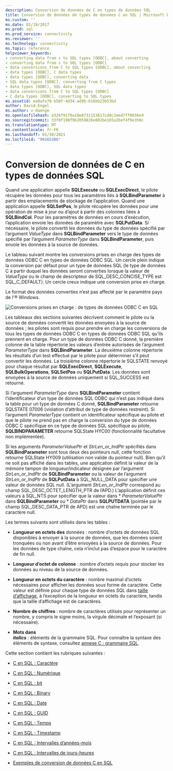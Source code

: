 ```yaml
---
description: Conversion de données de C en types de données SQL
title: Conversion de données de types de données C en SQL | Microsoft Docs
ms.custom: ''
ms.date: 01/19/2017
ms.prod: sql
ms.prod_service: connectivity
ms.reviewer: ''
ms.technology: connectivity
ms.topic: reference
helpviewer_keywords:
- converting data from c to SQL types [ODBC], about converting
- converting data from c to SQL types [ODBC]
- data conversions from C to SQL types [ODBC], about converting
- data types [ODBC], C data types
- data types [ODBC], converting data
- SQL data types [ODBC], converting from C types
- data types [ODBC], SQL data types
- data conversions from C to SQL types [ODBC]
- C data types [ODBC], converting to SQL types
ms.assetid: ee0afe78-b58f-4d34-ad9b-616bb23653bd
author: David-Engel
ms.author: v-daenge
ms.openlocfilehash: a326f91f0a10e8731153817cd8c2eed7ff0656e9
ms.sourcegitcommit: 33f0f190f962059826e002be165a2bef4f9e350c
ms.translationtype: MT
ms.contentlocale: fr-FR
ms.lasthandoff: 01/30/2021
ms.locfileid: "99165386"
---
```

# <a name="converting-data-from-c-to-sql-data-types"></a>Conversion de données de C en types de données SQL
Quand une application appelle **SQLExecute** ou **SQLExecDirect**, le pilote récupère les données pour tous les paramètres liés à **SQLBindParameter** à partir des emplacements de stockage de l’application. Quand une application appelle **SQLSetPos**, le pilote récupère les données pour une opération de mise à jour ou d’ajout à partir des colonnes liées à **SQLBindCol**. Pour les paramètres de données en cours d’exécution, l’application envoie les données de paramètre avec **SQLPutData**. Si nécessaire, le pilote convertit les données du type de données spécifié par l’argument *ValueType* dans **SQLBindParameter** vers le type de données spécifié par l’argument *ParameterType* dans **SQLBindParameter**, puis envoie les données à la source de données.  
  
 Le tableau suivant montre les conversions prises en charge des types de données ODBC C en types de données ODBC SQL. Un cercle plein indique la conversion par défaut pour un type de données SQL (le type de données C à partir duquel les données seront converties lorsque la valeur de *ValueType* ou le champ de descripteur de SQL_DESC_CONCISE_TYPE est SQL_C_DEFAULT). Un cercle creux indique une conversion prise en charge.  
  
 Le format des données converties n’est pas affecté par le paramètre pays de l'® Windows.  
  
 ![Conversions prises en charge : de types de données ODBC C en SQL](../../../odbc/reference/appendixes/media/apd1b.gif "apd1b")  
  
 Les tableaux des sections suivantes décrivent comment le pilote ou la source de données convertit les données envoyées à la source de données ; les pilotes sont requis pour prendre en charge les conversions de tous les types de données ODBC C en types de données ODBC SQL qu’ils prennent en charge. Pour un type de données ODBC C donné, la première colonne de la table répertorie les valeurs d’entrée autorisées de l’argument *ParameterType* dans **SQLBindParameter**. La deuxième colonne répertorie les résultats d’un test effectué par le pilote pour déterminer s’il peut convertir les données. La troisième colonne répertorie le SQLSTATE renvoyé pour chaque résultat par **SQLExecDirect**, **SQLExecute**, **SQLBulkOperations**, **SQLSetPos** ou **SQLPutData**. Les données sont envoyées à la source de données uniquement si SQL_SUCCESS est retourné.  
  
 Si l’argument *ParameterType* dans **SQLBindParameter** contient l’identificateur d’un type de données SQL ODBC qui n’est pas indiqué dans la table pour un type de données C donné, **SQLBindParameter** retourne SQLSTATE 07006 (violation d’attribut de type de données restreint). Si l’argument *ParameterType* contient un identificateur spécifique au pilote et que le pilote ne prend pas en charge la conversion du type de données ODBC C spécifique en ce type de données SQL spécifique au pilote, **SQLBINDPARAMETER** retourne SQLState HYC00 (fonctionnalité facultative non implémentée).  
  
 Si les arguments *ParameterValuePtr* et *StrLen_or_IndPtr* spécifiés dans **SQLBindParameter** sont tous deux des pointeurs null, cette fonction retourne SQLState HY009 (utilisation non valide du pointeur null). Bien qu’il ne soit pas affiché dans les tables, une application définit la valeur de la mémoire tampon de longueur/indicateur désignée par l’argument *StrLen_or_IndPtr* de **SQLBindParameter** ou la valeur de l’argument *StrLen_or_IndPtr* de **SQLPutData** à SQL_NULL_DATA pour spécifier une valeur de données SQL null. (L’argument *StrLen_or_IndPtr* correspond au champ SQL_DESC_OCTET_LENGTH_PTR de l’APD.) L’application définit ces valeurs à SQL_NTS pour spécifier que la valeur dans \* *ParameterValuePtr* dans **SQLBindParameter** ou \* *DataPtr* dans **SQLPUTDATA** (pointée par le champ SQL_DESC_DATA_PTR de APD) est une chaîne terminée par le caractère null.  
  
 Les termes suivants sont utilisés dans les tables :  
  
-   **Longueur en octets des** données : nombre d’octets de données SQL disponibles à envoyer à la source de données, que les données soient tronquées ou non avant d’être envoyées à la source de données. Pour les données de type chaîne, cela n’inclut pas d’espace pour le caractère de fin null.  
  
-   **Longueur d’octet de colonne** : nombre d’octets requis pour stocker les données au niveau de la source de données.  
  
-   **Longueur en octets du caractère** : nombre maximal d’octets nécessaires pour afficher les données sous forme de caractère. Cette valeur est définie pour chaque type de données SQL dans [taille d’affichage](../../../odbc/reference/appendixes/display-size.md), à l’exception de la longueur en octets du caractère, tandis que la taille d’affichage est de caractères.  
  
-   **Nombre de chiffres** : nombre de caractères utilisés pour représenter un nombre, y compris le signe moins, la virgule décimale et l’exposant (si nécessaire).  
  
-   **Mots dans**   
     **_italics_**  : éléments de la grammaire SQL. Pour connaître la syntaxe des éléments de syntaxe, consultez [annexe C : grammaire SQL](../../../odbc/reference/appendixes/appendix-c-sql-grammar.md).  
  
 Cette section contient les rubriques suivantes :  
  
-   [C en SQL : Caractère](../../../odbc/reference/appendixes/c-to-sql-character.md)  
  
-   [C en SQL : Numérique](../../../odbc/reference/appendixes/c-to-sql-numeric.md)  
  
-   [C en SQL : bit](../../../odbc/reference/appendixes/c-to-sql-bit.md)  
  
-   [C en SQL : Binary](../../../odbc/reference/appendixes/c-to-sql-binary.md)  
  
-   [C en SQL : Date](../../../odbc/reference/appendixes/c-to-sql-date.md)  
  
-   [C en SQL : GUID](../../../odbc/reference/appendixes/c-to-sql-guid.md)  
  
-   [C en SQL : Temps](../../../odbc/reference/appendixes/c-to-sql-time.md)  
  
-   [C en SQL : Timestamp](../../../odbc/reference/appendixes/c-to-sql-timestamp.md)  
  
-   [C en SQL : Intervalles d’années-mois](../../../odbc/reference/appendixes/c-to-sql-year-month-intervals.md)  
  
-   [C en SQL : Intervalles de jours-heures](../../../odbc/reference/appendixes/c-to-sql-day-time-intervals.md)  
  
-   [Exemples de conversion de données C en SQL](../../../odbc/reference/appendixes/c-to-sql-data-conversion-examples.md)
